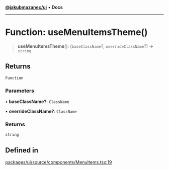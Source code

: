 [**@jakubmazanec/ui**](../README.md) • **Docs**

---

# Function: useMenuItemsTheme()

> **useMenuItemsTheme**(): (`baseClassName`?, `overrideClassName`?) => `string`

## Returns

`Function`

### Parameters

• **baseClassName?**: `ClassName`

• **overrideClassName?**: `ClassName`

### Returns

`string`

## Defined in

[packages/ui/source/components/MenuItems.tsx:19](https://github.com/jakubmazanec/tools/blob/053e1fea9cfce27a70a78b00a30cdd281cb0a72b/packages/ui/source/components/MenuItems.tsx#L19)
